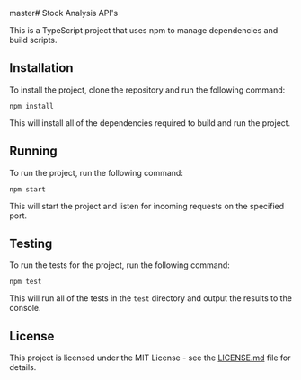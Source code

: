 master# Stock Analysis API's

This is a TypeScript project that uses npm to manage dependencies and build scripts.

## Installation

To install the project, clone the repository and run the following command:

`npm install`

This will install all of the dependencies required to build and run the project.

## Running

To run the project, run the following command:

`npm start`

This will start the project and listen for incoming requests on the specified port.

## Testing

To run the tests for the project, run the following command:

`npm test`

This will run all of the tests in the `test` directory and output the results to the console.

## License

This project is licensed under the MIT License - see the [LICENSE.md](LICENSE.md) file for details.
